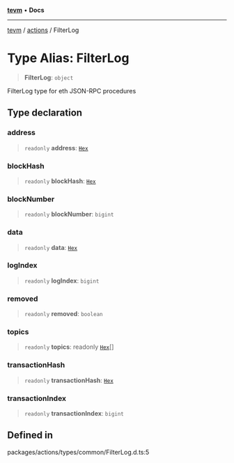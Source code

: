 [**tevm**](../../README.md) • **Docs**

***

[tevm](../../modules.md) / [actions](../README.md) / FilterLog

# Type Alias: FilterLog

> **FilterLog**: `object`

FilterLog type for eth JSON-RPC procedures

## Type declaration

### address

> `readonly` **address**: [`Hex`](Hex.md)

### blockHash

> `readonly` **blockHash**: [`Hex`](Hex.md)

### blockNumber

> `readonly` **blockNumber**: `bigint`

### data

> `readonly` **data**: [`Hex`](Hex.md)

### logIndex

> `readonly` **logIndex**: `bigint`

### removed

> `readonly` **removed**: `boolean`

### topics

> `readonly` **topics**: readonly [`Hex`](Hex.md)[]

### transactionHash

> `readonly` **transactionHash**: [`Hex`](Hex.md)

### transactionIndex

> `readonly` **transactionIndex**: `bigint`

## Defined in

packages/actions/types/common/FilterLog.d.ts:5
